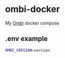 # ombi-docker

My [Ombi](https://ombi.io/) docker compose

## .env example

```bash
OMBI_VERSION=version
```
